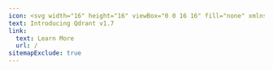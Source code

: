 ```yaml
---
icon: <svg width="16" height="16" viewBox="0 0 16 16" fill="none" xmlns="http://www.w3.org/2000/svg"><g clip-path="url(#clip0_770_2716)"><path d="M14.598 6.37199C14.486 6.14399 14.254 5.99999 14 5.99999H8.7447L9.3287 0.739993C9.36204 0.44266 9.1927 0.159993 8.91537 0.0479934C8.63737 -0.0653399 8.31937 0.0226601 8.13737 0.259327L1.4707 8.92599C1.31604 9.12733 1.2887 9.39933 1.40137 9.62733C1.51404 9.85599 1.74604 9.99999 2.00004 9.99999H7.25537L6.67137 15.26C6.63804 15.5573 6.80737 15.84 7.0847 15.952C7.16537 15.9847 7.25004 16 7.33337 16C7.53604 16 7.73337 15.9073 7.86204 15.74L14.5287 7.07333C14.6834 6.87199 14.71 6.59999 14.598 6.37199Z" fill="#8547FF"/></g><defs><clipPath id="clip0_770_2716"><rect width="16" height="16" fill="white"/></clipPath></defs></svg>
text: Introducing Qdrant v1.7
link:
  text: Learn More
  url: /
sitemapExclude: true
---
```

